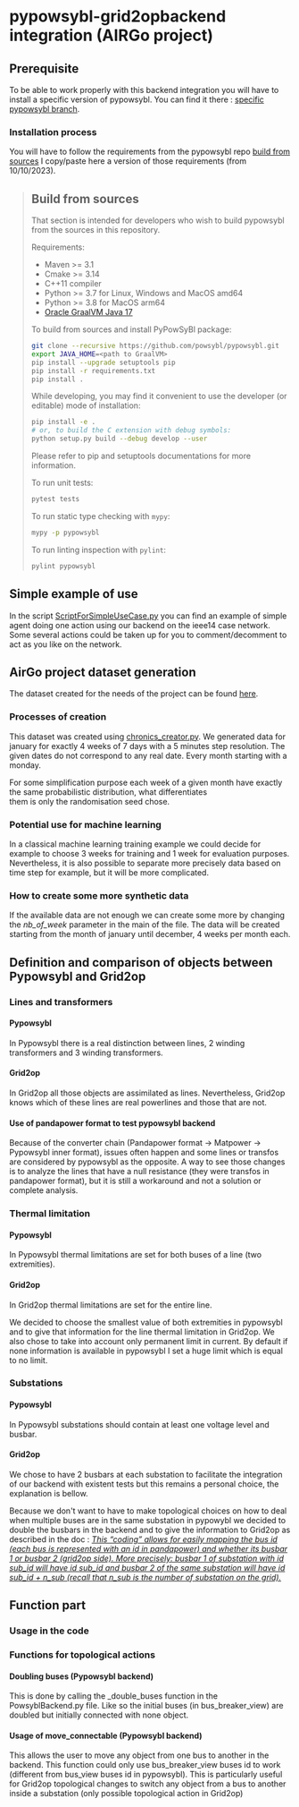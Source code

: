 # pypowsybl-grid2opbackend integration (AIRGo project)

## Prerequisite
To be able to work properly with this backend integration you will have to install a specific version of pypowsybl.
You can find it there : [specific pypowsybl branch](https://github.com/powsybl/pypowsybl/tree/move_connectable_prototype).

### Installation process
You will have to follow the requirements from the pypowsybl repo [build from sources](https://github.com/powsybl/pypowsybl#build-from-sources) 
I copy/paste here a version of those requirements (from 10/10/2023).

> ## Build from sources
>
>That section is intended for developers who wish to build pypowsybl from the sources in this repository.
>
>Requirements:
>
>- Maven >= 3.1
>- Cmake >= 3.14
>- C++11 compiler
>- Python >= 3.7 for Linux, Windows and MacOS amd64
>- Python >= 3.8 for MacOS arm64
>- [Oracle GraalVM Java 17](https://www.graalvm.org/downloads/)
>
>To build from sources and install PyPowSyBl package:
>
>```bash
>git clone --recursive https://github.com/powsybl/pypowsybl.git
>export JAVA_HOME=<path to GraalVM>
>pip install --upgrade setuptools pip
>pip install -r requirements.txt
>pip install .
>```
>
>While developing, you may find it convenient to use the developer (or editable)
>mode of installation:
>
>```bash
>pip install -e .
># or, to build the C extension with debug symbols:
>python setup.py build --debug develop --user
>```
>
>Please refer to pip and setuptools documentations for more information.
>
>To run unit tests:
>
>```bash
>pytest tests
>```
>
>To run static type checking with `mypy`:
>```bash
>mypy -p pypowsybl
>```
>
>To run linting inspection with `pylint`:
>```bash
>pylint pypowsybl
>```
>
## Simple example of use
In the script [ScriptForSimpleUseCase.py](src/ScriptForSimpleUseCase.py) you can find an example of simple agent doing 
one action using our backend on the ieee14 case network. Some several actions could be taken up for you to 
comment/decomment to act as you like on the network.

## AirGo project dataset generation
The dataset created for the needs of the project can be found [here](https://www.ai4europe.eu/research/ai-catalog/airgo-i-nergy-open-dataset).

### Processes of creation
This dataset was created using [chronics_creator.py](chronics_chreator.py). We generated data for january for exactly 4 
weeks of 7 days with a 5 minutes step resolution. The given dates do not correspond to any real date. Every month starting 
with a monday.

For some simplification purpose each week of a given month have exactly the same probabilistic distribution, what differentiates  
them is only the randomisation seed chose.

### Potential use for machine learning
In a classical machine learning training example we could decide for example to choose 3 weeks for training and 1 week for 
evaluation purposes. Nevertheless, it is also possible to separate more precisely data based on time step for example, but 
it will be more complicated.

### How to create some more synthetic data
If the available data are not enough we can create some more by changing the *nb_of_week* parameter in the main of the file.
The data will be created starting from the month of january until december, 4 weeks per month each.

## Definition and comparison of objects between Pypowsybl and Grid2op

### Lines and transformers

#### Pypowsybl
In Pypowsybl there is a real distinction between lines, 2 winding transformers and 3 winding transformers.

#### Grid2op
In Grid2op all those objects are assimilated as lines. Nevertheless, Grid2op knows which of these lines are real powerlines 
and those that are not.

#### Use of pandapower format to test pypowsybl backend
Because of the converter chain (Pandapower format -> Matpower -> Pypowsybl inner format), issues often happen and some
lines or transfos are considered by pypowsybl as the opposite. A way to see those changes is to analyze the lines
that have a null resistance (they were transfos in pandapower format), but it is still a workaround and not a solution
or complete analysis.


### Thermal limitation

#### Pypowsybl
In Pypowsybl thermal limitations are set for both buses of a line (two extremities).

#### Grid2op
In Grid2op thermal limitations are set for the entire line.

We decided to choose the smallest value of both extremities in pypowsybl and to give that information for the line thermal 
limitation in Grid2op. We also chose to take into account only permanent limit in current. By default if none information
is available in pypowsybl I set a huge limit which is equal to no limit.

### Substations

#### Pypowsybl
In Pypowsybl substations should contain at least one voltage level and busbar.

#### Grid2op
We chose to have 2 busbars at each substation to facilitate the integration of our backend with existent tests but this 
remains a personal choice, the explanation is bellow.

Because we don't want to have to make topological choices on how to deal when multiple buses are in the same substation 
in pypowybl we decided to double the busbars in the backend and to give the information to Grid2op as described in the doc :
[*This “coding” allows for easily mapping the bus id (each bus is represented with an id in pandapower) and whether its busbar 1 or busbar 2 (grid2op side). More precisely: busbar 1 of substation with id sub_id will have id sub_id and busbar 2 of the same substation will have id sub_id + n_sub (recall that n_sub is the number of substation on the grid).*](https://grid2op.readthedocs.io/en/latest/createbackend.html#:~:text=This%20%E2%80%9Ccoding%E2%80%9D%20allows,on%20the%20grid)

## Function part

### Usage in the code

### Functions for topological actions

#### Doubling buses (Pypowsybl backend)
This is done by calling the _double_buses function in the PowsyblBackend.py file. Like so the initial buses (in bus_breaker_view) are doubled but initially connected with none object. 

#### Usage of move_connectable (Pypowsybl backend)
This allows the user to move any object from one bus to another in the backend. This function could only use bus_breaker_view
buses id to work (different from bus_view buses id in pypowsybl). This is particularly useful for Grid2op topological 
changes to switch any object from a bus to another inside a substation (only possible topological action in Grid2op)